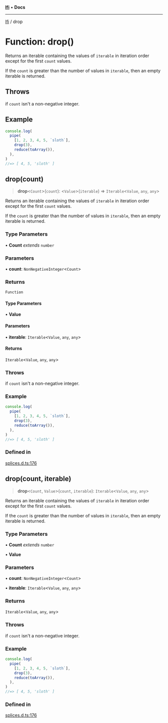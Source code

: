 [**lfi**](../readme.md) • **Docs**

***

[lfi](../globals.md) / drop

# Function: drop()

Returns an iterable containing the values of `iterable` in iteration order
except for the first `count` values.

If the `count` is greater than the number of values in `iterable`, then an
empty iterable is returned.

## Throws

if `count` isn't a non-negative integer.

## Example

```js
console.log(
  pipe(
    [1, 2, 3, 4, 5, `sloth`],
    drop(3),
    reduce(toArray()),
  ),
)
//=> [ 4, 5, 'sloth' ]
```

## drop(count)

> **drop**\<`Count`\>(`count`): \<`Value`\>(`iterable`) => `Iterable`\<`Value`, `any`, `any`\>

Returns an iterable containing the values of `iterable` in iteration order
except for the first `count` values.

If the `count` is greater than the number of values in `iterable`, then an
empty iterable is returned.

### Type Parameters

• **Count** *extends* `number`

### Parameters

• **count**: `NonNegativeInteger`\<`Count`\>

### Returns

`Function`

#### Type Parameters

• **Value**

#### Parameters

• **iterable**: `Iterable`\<`Value`, `any`, `any`\>

#### Returns

`Iterable`\<`Value`, `any`, `any`\>

### Throws

if `count` isn't a non-negative integer.

### Example

```js
console.log(
  pipe(
    [1, 2, 3, 4, 5, `sloth`],
    drop(3),
    reduce(toArray()),
  ),
)
//=> [ 4, 5, 'sloth' ]
```

### Defined in

[splices.d.ts:176](https://github.com/TomerAberbach/lfi/blob/a3eb3a94b2928b5200a7bcd0a14fdc70f0cb5947/src/operations/splices.d.ts#L176)

## drop(count, iterable)

> **drop**\<`Count`, `Value`\>(`count`, `iterable`): `Iterable`\<`Value`, `any`, `any`\>

Returns an iterable containing the values of `iterable` in iteration order
except for the first `count` values.

If the `count` is greater than the number of values in `iterable`, then an
empty iterable is returned.

### Type Parameters

• **Count** *extends* `number`

• **Value**

### Parameters

• **count**: `NonNegativeInteger`\<`Count`\>

• **iterable**: `Iterable`\<`Value`, `any`, `any`\>

### Returns

`Iterable`\<`Value`, `any`, `any`\>

### Throws

if `count` isn't a non-negative integer.

### Example

```js
console.log(
  pipe(
    [1, 2, 3, 4, 5, `sloth`],
    drop(3),
    reduce(toArray()),
  ),
)
//=> [ 4, 5, 'sloth' ]
```

### Defined in

[splices.d.ts:176](https://github.com/TomerAberbach/lfi/blob/a3eb3a94b2928b5200a7bcd0a14fdc70f0cb5947/src/operations/splices.d.ts#L176)
